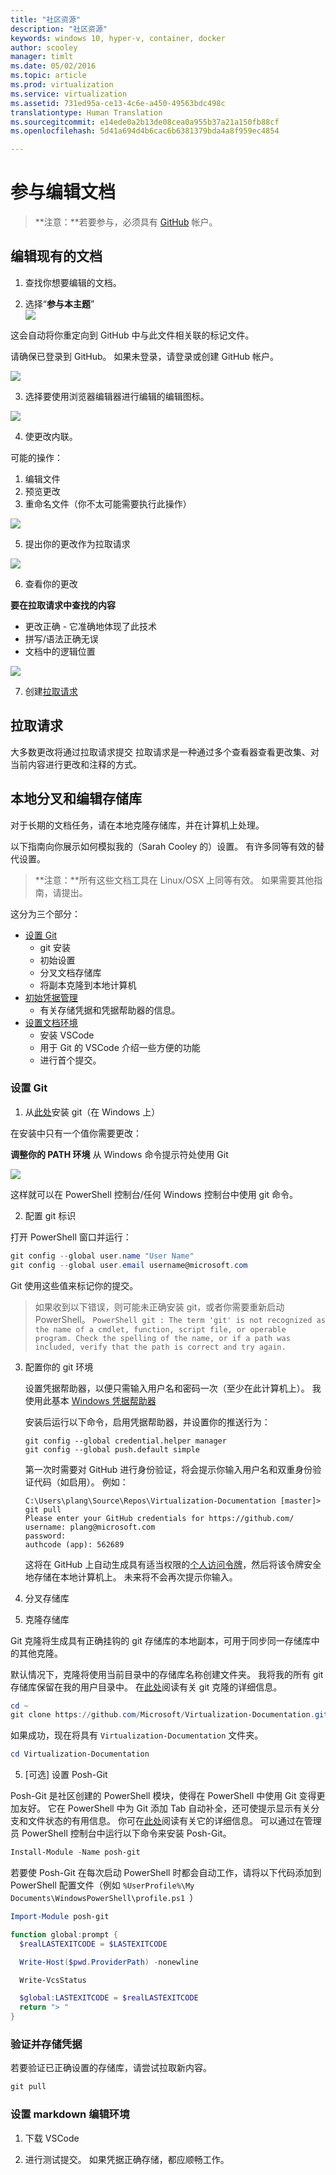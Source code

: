 ```yaml
---
title: "社区资源"
description: "社区资源"
keywords: windows 10, hyper-v, container, docker
author: scooley
manager: timlt
ms.date: 05/02/2016
ms.topic: article
ms.prod: virtualization
ms.service: virtualization
ms.assetid: 731ed95a-ce13-4c6e-a450-49563bdc498c
translationtype: Human Translation
ms.sourcegitcommit: e14ede0a2b13de08cea0a955b37a21a150fb88cf
ms.openlocfilehash: 5d41a694d4b6cac6b6381379bda4a8f959ec4854

---
```


# 参与编辑文档

> **注意：**若要参与，必须具有 [GitHub](https://www.github.com) 帐户。

## 编辑现有的文档

1. 查找你想要编辑的文档。  

2. 选择“**参与本主题**”  
  ![](media/editDoc.png)
  
  这会自动将你重定向到 GitHub 中与此文件相关联的标记文件。
  
  请确保已登录到 GitHub。  如果未登录，请登录或创建 GitHub 帐户。
  
  ![](media/GitHubView.png)
  
3. 选择要使用浏览器编辑器进行编辑的编辑图标。
  
  ![](media/GitHubEdit.png)

4. 使更改内联。
  
  可能的操作：
  1. 编辑文件
  2. 预览更改
  3. 重命名文件（你不太可能需要执行此操作）
  
  ![](media/GitHubEditor.png)
  
5. 提出你的更改作为拉取请求
  
  ![](media/GitHubProposeChange.png)

6. 查看你的更改
  
  **要在拉取请求中查找的内容**  
  * 更改正确 - 它准确地体现了此技术
  * 拼写/语法正确无误
  * 文档中的逻辑位置
    
  ![](media/GitHubCreatePR.png)

7. 创建[拉取请求](contribute_to_docs.md#pull-requests)  

## 拉取请求

大多数更改将通过拉取请求提交  拉取请求是一种通过多个查看器查看更改集、对当前内容进行更改和注释的方式。


## 本地分叉和编辑存储库

对于长期的文档任务，请在本地克隆存储库，并在计算机上处理。

以下指南向你展示如何模拟我的（Sarah Cooley 的）设置。  有许多同等有效的替代设置。

> **注意：**所有这些文档工具在 Linux/OSX 上同等有效。  如果需要其他指南，请提出。

这分为三个部分：
* [设置 Git](contribute_to_docs.md#set-up-git)
  * git 安装
  * 初始设置
  * 分叉文档存储库
  * 将副本克隆到本地计算机
* [初始凭据管理](contribute_to_docs.md#validate-and-stash-credentials)
  * 有关存储凭据和凭据帮助器的信息。
* [设置文档环境](contribute_to_docs.md#set-up-markdown-editing-environment)
  * 安装 VSCode
  * 用于 Git 的 VSCode 介绍一些方便的功能
  * 进行首个提交。

### 设置 Git

1. 从[此处](https://git-for-windows.github.io/)安装 git（在 Windows 上）

  在安装中只有一个值你需要更改：

  **调整你的 PATH 环境** 从 Windows 命令提示符处使用 Git

  ![](media/GitFromWinCMD.png)

  这样就可以在 PowerShell 控制台/任何 Windows 控制台中使用 git 命令。

2. 配置 git 标识

  打开 PowerShell 窗口并运行：

  ``` PowerShell
  git config --global user.name "User Name"
  git config --global user.email username@microsoft.com
  ```

  Git 使用这些值来标记你的提交。

  > 如果收到以下错误，则可能未正确安装 git，或者你需要重新启动 PowerShell。
    ``` PowerShell
    git : The term 'git' is not recognized as the name of a cmdlet, function, script file, or operable program. Check the spelling of the name, or if a path was included, verify that the path is correct and try again.
    ```

3. 配置你的 git 环境

   设置凭据帮助器，以便只需输入用户名和密码一次（至少在此计算机上）。
   我使用此基本 [Windows 凭据帮助器](https://github.com/Microsoft/Git-Credential-Manager-for-Windows#download-and-install)

   安装后运行以下命令，启用凭据帮助器，并设置你的推送行为：
   ```
   git config --global credential.helper manager
   git config --global push.default simple
   ```

   第一次时需要对 GitHub 进行身份验证，将会提示你输入用户名和双重身份验证代码（如启用）。
   例如：
   ```
   C:\Users\plang\Source\Repos\Virtualization-Documentation [master]> git pull
   Please enter your GitHub credentials for https://github.com/
   username: plang@microsoft.com
   password:
   authcode (app): 562689
   ```
   这将在 GitHub 上自动生成具有适当权限的[个人访问令牌](https://github.com/settings/tokens)，然后将该令牌安全地存储在本地计算机上。 未来将不会再次提示你输入。

4. 分叉存储库

5. 克隆存储库

  Git 克隆将生成具有正确挂钩的 git 存储库的本地副本，可用于同步同一存储库中的其他克隆。

  默认情况下，克隆将使用当前目录中的存储库名称创建文件夹。  我将我的所有 git 存储库保留在我的用户目录中。  在[此处](http://git-scm.com/docs/git-clone)阅读有关 git 克隆的详细信息。

  ``` PowerShell
  cd ~
  git clone https://github.com/Microsoft/Virtualization-Documentation.git
  ```

  如果成功，现在将具有 `Virtualization-Documentation` 文件夹。

  ``` PowerShell
  cd Virtualization-Documentation
  ```

5. [可选] 设置 Posh-Git

  Posh-Git 是社区创建的 PowerShell 模块，使得在 PowerShell 中使用 Git 变得更加友好。  它在 PowerShell 中为 Git 添加 Tab 自动补全，还可使提示显示有关分支和文件状态的有用信息。  你可在[此处](https://github.com/dahlbyk/posh-git)阅读有关它的详细信息。  可以通过在管理员 PowerShell 控制台中运行以下命令来安装 Posh-Git。

  ``` PowerShell
  Install-Module -Name posh-git
  ```

  若要使 Posh-Git 在每次启动 PowerShell 时都会自动工作，请将以下代码添加到 PowerShell 配置文件（例如 `%UserProfile%\My Documents\WindowsPowerShell\profile.ps1 `）

  ``` PowerShell
  Import-Module posh-git

  function global:prompt {
    $realLASTEXITCODE = $LASTEXITCODE

    Write-Host($pwd.ProviderPath) -nonewline

    Write-VcsStatus

    $global:LASTEXITCODE = $realLASTEXITCODE
    return "> "
  }
  ```

### 验证并存储凭据

  若要验证已正确设置的存储库，请尝试拉取新内容。

  ``` PowerShell
  git pull
  ```


### 设置 markdown 编辑环境

1. 下载 VSCode

6. 进行测试提交。  如果凭据正确存储，都应顺畅工作。






<!--HONumber=Jun16_HO4-->


